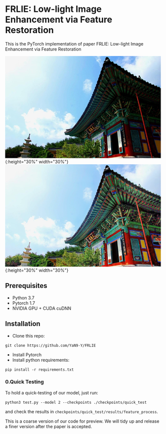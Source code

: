 FRLIE: Low-light Image Enhancement via Feature Restoration
=================================
This is the PyTorch implementation of paper FRLIE: Low-light Image Enhancement via Feature Restoration

![image](examples/37.jpg){:height="30%" width="30%"} ![image](examples/37_high.png){:height="30%" width="30%"}

Prerequisites
---------------------------------
* Python 3.7
* Pytorch 1.7
* NVIDIA GPU + CUDA cuDNN

Installation
---------------------------------
* Clone this repo:
```
git clone https://github.com/YaN9-Y/FRLIE

```
* Install Pytorch
* Install python requirements:
```
pip install -r requirements.txt
```

### 0.Quick Testing
To hold a quick-testing of our model, just run:
```
python3 test.py --model 2 --checkpoints ./checkpoints/quick_test
```
and check the results in `checkpoints/quick_test/results/feature_process`.

This is a coarse version of our code for preview. We will tidy up and release a finer version after the paper is accepted.
